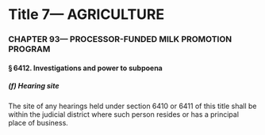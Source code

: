 
# Title 7— AGRICULTURE
### CHAPTER 93— PROCESSOR-FUNDED MILK PROMOTION PROGRAM
#### § 6412. Investigations and power to subpoena
##### (f) Hearing site

The site of any hearings held under section 6410 or 6411 of this title shall be within the judicial district where such person resides or has a principal place of business.
